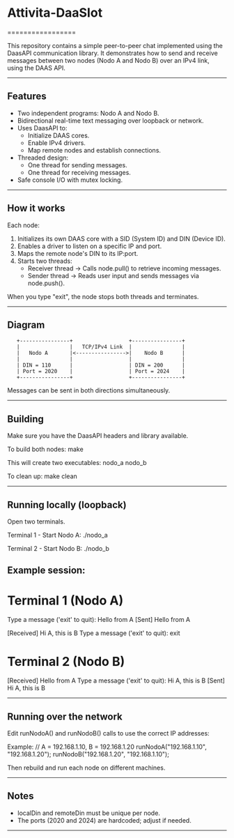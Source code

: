 # Attivita-DaaSIot
=================

This repository contains a simple peer-to-peer chat implemented using the DaasAPI
communication library. It demonstrates how to send and receive messages between
two nodes (Nodo A and Nodo B) over an IPv4 link, using the DAAS API.

----------------------------------------------------------------------
Features
--------
- Two independent programs: Nodo A and Nodo B.
- Bidirectional real-time text messaging over loopback or network.
- Uses DaasAPI to:
  - Initialize DAAS cores.
  - Enable IPv4 drivers.
  - Map remote nodes and establish connections.
- Threaded design:
  - One thread for sending messages.
  - One thread for receiving messages.
- Safe console I/O with mutex locking.

----------------------------------------------------------------------
How it works
------------
Each node:
1. Initializes its own DAAS core with a SID (System ID) and DIN (Device ID).
2. Enables a driver to listen on a specific IP and port.
3. Maps the remote node's DIN to its IP:port.
4. Starts two threads:
   - Receiver thread -> Calls node.pull() to retrieve incoming messages.
   - Sender thread   -> Reads user input and sends messages via node.push().

When you type "exit", the node stops both threads and terminates.

----------------------------------------------------------------------
Diagram
-------------
       +----------------+                  +----------------+
       |                |   TCP/IPv4 Link  |                |
       |   Nodo A       |<---------------->|    Nodo B      |
       |                |                  |                |
       | DIN = 110      |                  | DIN = 200      |
       | Port = 2020    |                  | Port = 2024    |
       +----------------+                  +----------------+

Messages can be sent in both directions simultaneously.

----------------------------------------------------------------------
Building
--------
Make sure you have the DaasAPI headers and library available.

To build both nodes:
    make

This will create two executables:
    nodo_a
    nodo_b

To clean up:
    make clean

----------------------------------------------------------------------
Running locally (loopback)
--------------------------
Open two terminals.

Terminal 1 - Start Nodo A:
    ./nodo_a

Terminal 2 - Start Nodo B:
    ./nodo_b

Example session:
----------------
# Terminal 1 (Nodo A)
Type a message ('exit' to quit): Hello from A
[Sent] Hello from A

[Received] Hi A, this is B
Type a message ('exit' to quit): exit

# Terminal 2 (Nodo B)
[Received] Hello from A
Type a message ('exit' to quit): Hi A, this is B
[Sent] Hi A, this is B

----------------------------------------------------------------------
Running over the network
------------------------
Edit runNodoA() and runNodoB() calls to use the correct IP addresses:

Example:
    // A = 192.168.1.10, B = 192.168.1.20
    runNodoA("192.168.1.10", "192.168.1.20");
    runNodoB("192.168.1.20", "192.168.1.10");

Then rebuild and run each node on different machines.

----------------------------------------------------------------------
Notes
-----
- localDin and remoteDin must be unique per node.
- The ports (2020 and 2024) are hardcoded; adjust if needed.

----------------------------------------------------------------------
